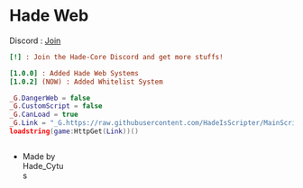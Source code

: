 # Hade Web
Discord : [Join]( https://discord.gg/mjUGTmTj)

```ini
[!] : Join the Hade-Core Discord and get more stuffs!

[1.0.0] : Added Hade Web Systems
[1.0.2] (NOW) : Added Whitelist System
```

```lua
_G.DangerWeb = false
_G.CustomScript = false
_G.CanLoad = true
_G.Link = "_G.https://raw.githubusercontent.com/HadeIsScripter/MainScripts/main/MainScript.lua"
loadstring(game:HttpGet(Link))()
```

<svg width="100" height="100" xmlns="http://www.w3.org/2000/svg">
<foreignObject width="100" height="100">
    <div xmlns="http://www.w3.org/1999/xhtml">
          <ul>
            <li>Made by Hade_Cytus</li>
        </ul>
    </div>
</foreignObject>
</svg>
